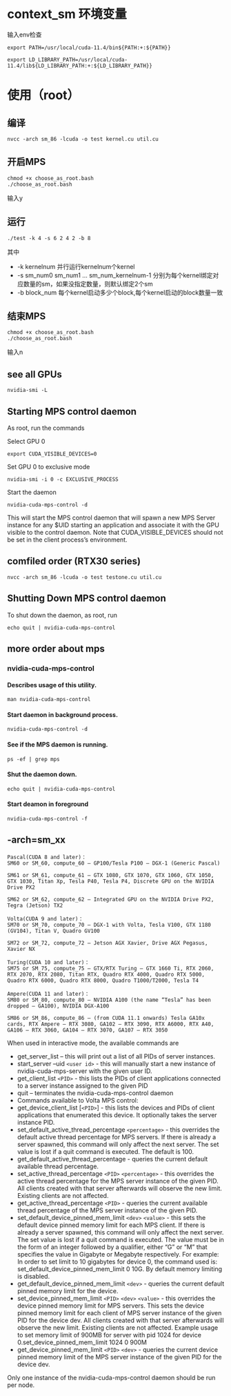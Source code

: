 # context_sm 环境变量
输入env检查
```
export PATH=/usr/local/cuda-11.4/bin${PATH:+:${PATH}}

export LD_LIBRARY_PATH=/usr/local/cuda-11.4/lib${LD_LIBRARY_PATH:+:${LD_LIBRARY_PATH}}

```
# 使用（root）
## 编译
```
nvcc -arch sm_86 -lcuda -o test kernel.cu util.cu
```

## 开启MPS 
```
chmod +x choose_as_root.bash
./choose_as_root.bash
```
输入y

## 运行
```
./test -k 4 -s 6 2 4 2 -b 8
```

其中
* -k kernelnum 并行运行kernelnum个kernel
* -s sm_num0 sm_num1 ... sm_num_kernelnum-1 分别为每个kernel绑定对应数量的sm，如果没指定数量，则默认绑定2个sm
* -b block_num 每个kernel启动多少个block,每个kernel启动的block数量一致
## 结束MPS
```
chmod +x choose_as_root.bash
./choose_as_root.bash
```
输入n
## see all GPUs

```
nvidia-smi -L
```

## Starting MPS control daemon

As root, run the commands

Select GPU 0
```
export CUDA_VISIBLE_DEVICES=0
```
Set GPU 0 to exclusive mode
```
nvidia-smi -i 0 -c EXCLUSIVE_PROCESS
```
Start the daemon
```
nvidia-cuda-mps-control -d
```

This will start the MPS control daemon that will spawn a new MPS Server instance for any $UID starting an application and associate it with the GPU visible to the control daemon. Note that CUDA_VISIBLE_DEVICES should not be set in the client process’s environment.

## comfiled order (RTX30 series)
```
nvcc -arch sm_86 -lcuda -o test testone.cu util.cu
```

## Shutting Down MPS control daemon

To shut down the daemon, as root, run

```
echo quit | nvidia-cuda-mps-control
```

## more order about mps

### nvidia-cuda-mps-control

#### Describes usage of this utility.

```
man nvidia-cuda-mps-control
```

#### Start daemon in background process.

```
nvidia-cuda-mps-control -d 
```

#### See if the MPS daemon is running.

```
ps -ef | grep mps
```

#### Shut the daemon down.

```
echo quit | nvidia-cuda-mps-control
```

#### Start deamon in foreground

```
nvidia-cuda-mps-control -f
```

## -arch=sm_xx

```
Pascal(CUDA 8 and later)：
SM60 or SM_60, compute_60 – GP100/Tesla P100 – DGX-1 (Generic Pascal)

SM61 or SM_61, compute_61 – GTX 1080, GTX 1070, GTX 1060, GTX 1050, GTX 1030, Titan Xp, Tesla P40, Tesla P4, Discrete GPU on the NVIDIA Drive PX2

SM62 or SM_62, compute_62 – Integrated GPU on the NVIDIA Drive PX2, Tegra (Jetson) TX2

Volta(CUDA 9 and later)：
SM70 or SM_70, compute_70 – DGX-1 with Volta, Tesla V100, GTX 1180 (GV104), Titan V, Quadro GV100

SM72 or SM_72, compute_72 – Jetson AGX Xavier, Drive AGX Pegasus, Xavier NX

Turing(CUDA 10 and later)：
SM75 or SM_75, compute_75 – GTX/RTX Turing – GTX 1660 Ti, RTX 2060, RTX 2070, RTX 2080, Titan RTX, Quadro RTX 4000, Quadro RTX 5000, Quadro RTX 6000, Quadro RTX 8000, Quadro T1000/T2000, Tesla T4

Ampere(CUDA 11 and later)：
SM80 or SM_80, compute_80 – NVIDIA A100 (the name “Tesla” has been dropped – GA100), NVIDIA DGX-A100

SM86 or SM_86, compute_86 – (from CUDA 11.1 onwards) Tesla GA10x cards, RTX Ampere – RTX 3080, GA102 – RTX 3090, RTX A6000, RTX A40, GA106 – RTX 3060, GA104 – RTX 3070, GA107 – RTX 3050
```

When used in interactive mode, the available commands are

* get_server_list – this will print out a list of all PIDs of server instances.
* start_server –uid `<user id>` - this will manually start a new instance of nvidia-cuda-mps-server with the given user ID.
* get_client_list `<PID>` - this lists the PIDs of client applications connected to a server instance assigned to the given PID
* quit – terminates the nvidia-cuda-mps-control daemon
* Commands available to Volta MPS control:
* get_device_client_list [`<PID>`] - this lists the devices and PIDs of client applications that enumerated this device. It optionally takes the server instance PID.
* set_default_active_thread_percentage `<percentage>` - this overrides the default active thread percentage for MPS servers. If there is already a server spawned, this command will only affect the next server. The set value is lost if a quit command is executed. The default is 100.
* get_default_active_thread_percentage - queries the current default available thread percentage.
* set_active_thread_percentage `<PID>` `<percentage>` - this overrides the active thread percentage for the MPS server instance of the given PID. All clients created with that server afterwards will observe the new limit. Existing clients are not affected.
* get_active_thread_percentage `<PID>` - queries the current available thread percentage of the MPS server instance of the given PID.
* set_default_device_pinned_mem_limit `<dev>` `<value>` - this sets the default device pinned memory limit for each MPS client. If there is already a server spawned, this command will only affect the next server. The set value is lost if a quit command is executed. The value must be in the form of an integer followed by a qualifier, either “G” or “M” that specifies the value in Gigabyte or Megabyte respectively. For example: In order to set limit to 10 gigabytes for device 0, the command used is: set_default_device_pinned_mem_limit 0 10G. By default memory limiting is disabled.
* get_default_device_pinned_mem_limit `<dev>` - queries the current default pinned memory limit for the device.
* set_device_pinned_mem_limit `<PID>` `<dev>` `<value>` - this overrides the device pinned memory limit for MPS servers. This sets the device pinned memory limit for each client of MPS server instance of the given PID for the device dev. All clients created with that server afterwards will observe the new limit. Existing clients are not affected. Example usage to set memory limit of 900MB for server with pid 1024 for device 0.set_device_pinned_mem_limit 1024 0 900M
* get_device_pinned_mem_limit `<PID>` `<dev>` - queries the current device pinned memory limit of the MPS server instance of the given PID for the device dev.

Only one instance of the nvidia-cuda-mps-control daemon should be run per node.

